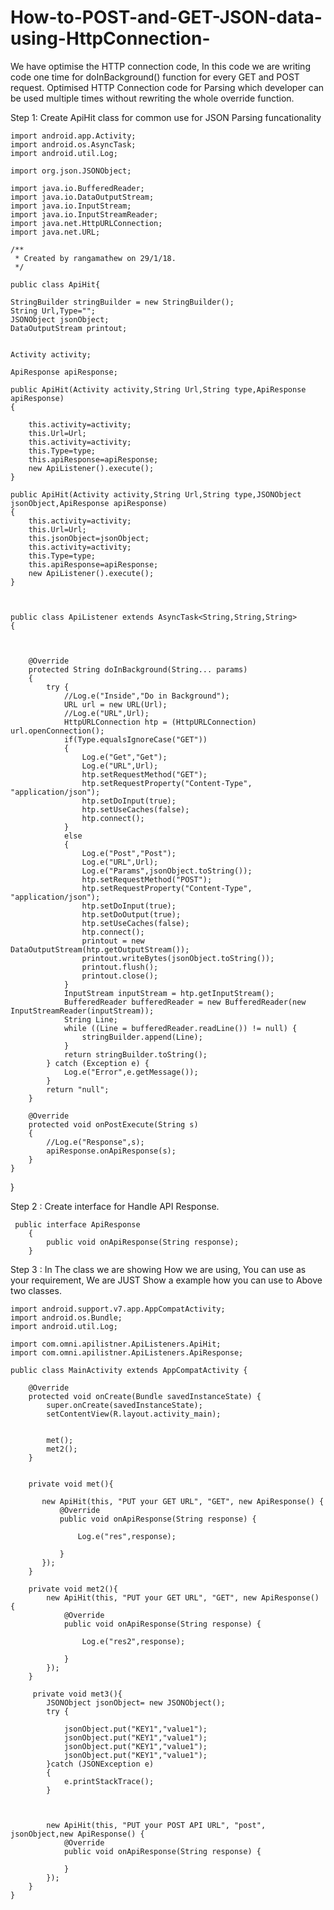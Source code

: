 # How-to-POST-and-GET-JSON-data-using-HttpConnection-
We have optimise the HTTP connection code, In this code we are writing code one time for doInBackground() function for every GET and POST request. Optimised HTTP Connection code for Parsing which developer can be used multiple times without rewriting the whole override function.   

Step 1: Create ApiHit class for common use for JSON Parsing funcationality

    import android.app.Activity;
    import android.os.AsyncTask;
    import android.util.Log;

    import org.json.JSONObject;

    import java.io.BufferedReader;
    import java.io.DataOutputStream;
    import java.io.InputStream;
    import java.io.InputStreamReader;
    import java.net.HttpURLConnection;
    import java.net.URL;

    /**
     * Created by rangamathew on 29/1/18.
     */

    public class ApiHit{

    StringBuilder stringBuilder = new StringBuilder();
    String Url,Type="";
    JSONObject jsonObject;
    DataOutputStream printout;
    
    
    Activity activity;
    
    ApiResponse apiResponse;
    
    public ApiHit(Activity activity,String Url,String type,ApiResponse apiResponse)
    {

        this.activity=activity;
        this.Url=Url;
        this.activity=activity;
        this.Type=type;
        this.apiResponse=apiResponse;
        new ApiListener().execute();
    }

    public ApiHit(Activity activity,String Url,String type,JSONObject jsonObject,ApiResponse apiResponse)
    {
        this.activity=activity;
        this.Url=Url;
        this.jsonObject=jsonObject;
        this.activity=activity;
        this.Type=type;
        this.apiResponse=apiResponse;
        new ApiListener().execute();
    }



    public class ApiListener extends AsyncTask<String,String,String>
    {



        @Override
        protected String doInBackground(String... params)
        {
            try {
                //Log.e("Inside","Do in Background");
                URL url = new URL(Url);
                //Log.e("URL",Url);
                HttpURLConnection htp = (HttpURLConnection) url.openConnection();
                if(Type.equalsIgnoreCase("GET"))
                {
                    Log.e("Get","Get");
                    Log.e("URL",Url);
                    htp.setRequestMethod("GET");
                    htp.setRequestProperty("Content-Type", "application/json");
                    htp.setDoInput(true);
                    htp.setUseCaches(false);
                    htp.connect();
                }
                else
                {
                    Log.e("Post","Post");
                    Log.e("URL",Url);
                    Log.e("Params",jsonObject.toString());
                    htp.setRequestMethod("POST");
                    htp.setRequestProperty("Content-Type", "application/json");
                    htp.setDoInput(true);
                    htp.setDoOutput(true);
                    htp.setUseCaches(false);
                    htp.connect();
                    printout = new DataOutputStream(htp.getOutputStream());
                    printout.writeBytes(jsonObject.toString());
                    printout.flush();
                    printout.close();
                }
                InputStream inputStream = htp.getInputStream();
                BufferedReader bufferedReader = new BufferedReader(new InputStreamReader(inputStream));
                String Line;
                while ((Line = bufferedReader.readLine()) != null) {
                    stringBuilder.append(Line);
                }
                return stringBuilder.toString();
            } catch (Exception e) {
                Log.e("Error",e.getMessage());
            }
            return "null";
        }

        @Override
        protected void onPostExecute(String s)
        {
            //Log.e("Response",s);
            apiResponse.onApiResponse(s);
        }
    }

}


 Step 2 : Create interface for Handle API Response.
 
     public interface ApiResponse
        {
            public void onApiResponse(String response);
        }


Step 3 : In The class we are showing How we are using, You can use as your requirement, We are JUST Show a example how you can use to Above two classes.

    import android.support.v7.app.AppCompatActivity;
    import android.os.Bundle;
    import android.util.Log;

    import com.omni.apilistner.ApiListeners.ApiHit;
    import com.omni.apilistner.ApiListeners.ApiResponse;

    public class MainActivity extends AppCompatActivity {

        @Override
        protected void onCreate(Bundle savedInstanceState) {
            super.onCreate(savedInstanceState);
            setContentView(R.layout.activity_main);


            met();
            met2();
        }


        private void met(){

           new ApiHit(this, "PUT your GET URL", "GET", new ApiResponse() {
               @Override
               public void onApiResponse(String response) {

                   Log.e("res",response);

               }
           });
        }

        private void met2(){
            new ApiHit(this, "PUT your GET URL", "GET", new ApiResponse() {
                @Override
                public void onApiResponse(String response) {

                    Log.e("res2",response);

                }
            });
        }

         private void met3(){
            JSONObject jsonObject= new JSONObject();
            try {

                jsonObject.put("KEY1","value1");
                jsonObject.put("KEY1","value1");
                jsonObject.put("KEY1","value1");
                jsonObject.put("KEY1","value1");
            }catch (JSONException e)
            {
                e.printStackTrace();
            }



            new ApiHit(this, "PUT your POST API URL", "post", jsonObject,new ApiResponse() {
                @Override
                public void onApiResponse(String response) {

                }
            });
        }
    }

